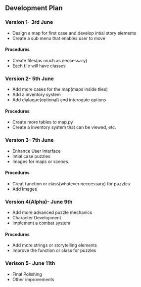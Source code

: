 ## Development Plan
### Version 1- 3rd June
* Design a map for first case and develop intial story elements
* Create a sub menu that enables user to move
#### Procedures
- Create files(as much as neccessary)
- Each file will have classes

### Version 2- 5th June
* Add more cases for the map(maps inside tiles)
* Add a inventory system
* Add dialogue(optional) and interogate options
#### Procedures
- Create more tables to map.py
- Create a inventory system that can be viewed, etc.

### Version 3- 7th June
* Enhance User Interface
* Intial case puzzles
* Images for maps or scenes.
#### Procedures
- Creat function or class(whatever neccessary) for puzzles
- Add Images

### Version 4(Alpha)- June 9th
* Add more advanced puzzle mechanics
* Character Development
* Implement a combat system
#### Procedures
- Add more strings or storytelling elements
- Improve the function or class for puzzles

### Verison 5- June 11th
* Final Polishing
* Other improvements
